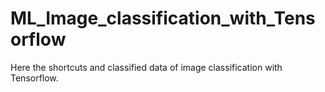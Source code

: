 # ML_Image_classification_with_Tensorflow
Here the shortcuts and classified data of image classification with Tensorflow.
